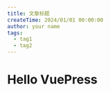 ```yaml
---
title: 文章标题
createTime: 2024/01/01 00:00:00
author: your name
tags:
  - tag1
  - tag2
---
```


# Hello VuePress